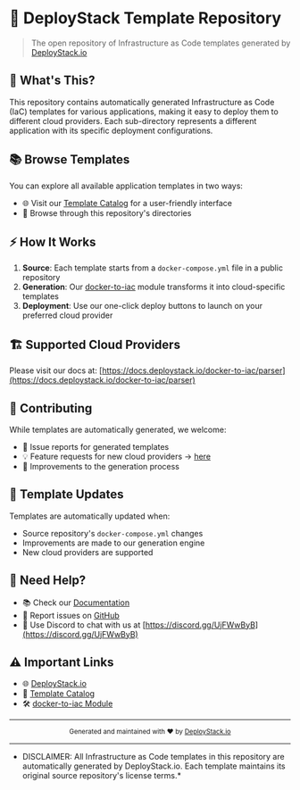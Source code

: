 # 🚀 DeployStack Template Repository

> The open repository of Infrastructure as Code templates generated by [DeployStack.io](https://deploystack.io)

## 🎯 What's This?

This repository contains automatically generated Infrastructure as Code (IaC) templates for various applications, making it easy to deploy them to different cloud providers. Each sub-directory represents a different application with its specific deployment configurations.

## 📚 Browse Templates

You can explore all available application templates in two ways:
- 🌐 Visit our [Template Catalog](https://deploystack.io/c) for a user-friendly interface
- 📂 Browse through this repository's directories

## ⚡ How It Works

1. **Source**: Each template starts from a `docker-compose.yml` file in a public repository
2. **Generation**: Our [docker-to-iac](https://github.com/deploystack/docker-to-iac) module transforms it into cloud-specific templates
3. **Deployment**: Use our one-click deploy buttons to launch on your preferred cloud provider

## 🏗️ Supported Cloud Providers

Please visit our docs at: [https://docs.deploystack.io/docker-to-iac/parser](https://docs.deploystack.io/docker-to-iac/parser)

## 🤝 Contributing

While templates are automatically generated, we welcome:
- 🐛 Issue reports for generated templates
- 💡 Feature requests for new cloud providers -> [here](https://github.com/deploystackio/docker-to-iac/issues/new)
- 🔧 Improvements to the generation process

## 📝 Template Updates

Templates are automatically updated when:
- Source repository's `docker-compose.yml` changes
- Improvements are made to our generation engine
- New cloud providers are supported

## 💬 Need Help?

- 📚 Check our [Documentation](https://docs.deploystack.io)
- 🎯 Report issues on [GitHub](https://github.com/deploystack/docker-to-iac/issues)
- 📧 Use Discord to chat with us at [https://discord.gg/UjFWwByB](https://discord.gg/UjFWwByB)

## ⚠️ Important Links

- 🌐 [DeployStack.io](https://deploystack.io)
- 📑 [Template Catalog](https://deploystack.io/c)
- 🛠️ [docker-to-iac Module](https://github.com/deploystack/docker-to-iac)

---

<div align="center">
  <sub>Generated and maintained with ❤️ by <a href="https://deploystack.io">DeployStack.io</a></sub>
</div>

---

* DISCLAIMER: All Infrastructure as Code templates in this repository are automatically generated by DeployStack.io. Each template maintains its original source repository's license terms.*
